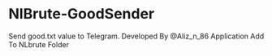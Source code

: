 # NlBrute-GoodSender
Send good.txt value to Telegram. Developed By @Aliz_n_86
Application Add To NLbrute Folder
